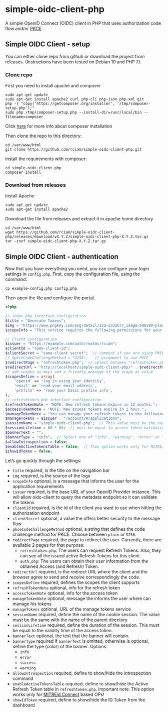 # simple-oidc-client-php

A simple OpenID Connect (OIDC) client in PHP that uses authorization code flow
and/or [PKCE](https://tools.ietf.org/html/rfc7636)

## Simple OIDC Client - setup

You can either clone repo from github or download the project from releases.
(Instructions have been tested on Debian 10 and PHP 7).

### Clone repo

First you need to install apache and composer

```shell
sudo apt-get update
sudo apt-get install apache2 curl php-cli php-json php-xml git
php -r "copy('https://getcomposer.org/installer', '/tmp/composer-setup.php');"
sudo php /tmp/composer-setup.php --install-dir=/usr/local/bin --filename=composer
```

Click [here](https://getcomposer.org/doc/00-intro.md#installation-linux-unix-macos)
for more info about composer installation

Then clone the repo to this directory:

```shell
cd /var/www/html
git clone https://github.com/rciam/simple-oidc-client-php.git
```

Install the requirements with composer:

```shell
cd simple-oidc-client-php
composer install
```

### Download from releases

Install Apache

```shell
sudo apt-get update
sudo apt-get install apache2
```

Download the file from releases and extract it in apache home directory

```shell
cd /var/www/html
wget https://github.com/rciam/simple-oidc-client-php/releases/download/vX.Y.Z/simple-oidc-client-php-X.Y.Z.tar.gz
tar -zxvf simple-oidc-client-php-X.Y.Z.tar.gz
```

## Simple OIDC Client - authentication

Now that you have everything you need, you can configure your login settings in
`config.php`.
First, copy the configuration file, using the command:

```shell
cp example-config.php config.php
```

Then open the file and configure the portal.

```php
<?php

// index.php interface configuration
$title = "Generate Tokens";
$img = "https://www.pngkey.com/png/detail/233-2332677_image-500580-placeholder-transparent.png";
$scopeInfo = "This service requires the following permissions for your account:";

// Client configuration
$issuer = "https://example.com/auth/realms/rciam";
$clientId = "some-client-id";
$clientSecret = "some-client-secret";  // comment if you are using PKCE
// $pkceCodeChallengeMethod = "S256";   // uncomment to use PKCE
$redirectPage = "refreshtoken.php";  // select between "refreshtoken.php" and "auth.php"
$redirectUrl = "http://localhost/simple-oidc-client-php/" . $redirectPage;
// add scopes as keys and a friendly message of the scope as value
$scopesDefine = array(
    'openid' => 'log in using your identity',
    'email' => 'read your email address',
    'profile' => 'read your basic profile info',
);
// refreshtoken.php interface configuration
$refreshTokenNote = "NOTE: New refresh tokens expire in 12 months.";
$accessTokenNote = "NOTE: New access tokens expire in 1 hour.";
$manageTokenNote = "You can manage your refresh tokens in the following link: ";
$manageTokens = $issuer . "/account/#/applications";
$sessionName = "simple-oidc-client-php";  // This value must be the same with the name of the parent directory
$sessionLifetime = 60 * 60;  // must be equal to access token validation time in seconds
$bannerText = "";
$bannerType = "info";  // Select one of "info", "warning", "error" or "success"
$allowIntrospection = false;
$enableActiveTokensTable = false;  // This option works only for MITREid Connect based OPs
$showIdToken = false;

```

Let’s go quickly through the settings:

- `title` required, is the title on the navigation bar
- `img` required, is the source of the logo
- `scopeInfo` optional, is a message that informs the user for the application
  requirements
- `issuer` required, is the base URL of your OpenID Provider instance. This
  will allow oidc-client to query the metadata endpoint so it can validate the
  tokens
- `clientId` required, is the id of the client you want to use when hitting the
  authorization endpoint
- `clientSecret` optional, a value the offers better security to the message
  flow
- `pkceCodeChallengeMethod` optional, a string that defines the code challenge
  method for PKCE. Choose between `plain` or `S256`.
- `redirectPage` required, the page to redirect the user. Currently, there are
  available 2 pages for that purpose:
  - `refreshtoken.php`: The users can request Refresh Tokens. Also, they can
    see all the issued active Refresh Tokens for this client.
  - `auth.php`: The users can obtain their user information from the obtained
    Access (and Refresh) Token.
- `redirectUrl` required, is the redirect URL where the client and the browser
  agree to send and receive correspondingly the code.
- `scopesDefine` required, defines the scopes the client supports
- `refreshTokenNote` optional, info for the refresh token
- `accessTokenNote` optional, info for the access token
- `manageTokenNote` optional, message the informs the user where can manage
  his tokens
- `manageTokens` optional, URL of the manage tokens service
- `sessionName` required, define the name of the cookie session. The value must
  be the same with the name of the parent directory
- `sessionLifetime` required, define the duration of the session. This must be
  equal to the validity time of the access token.
- `bannerText` optional, the text that the banner will contain.
- `bannerType` required if `bannerText` is omitted, otherwise is optional,
  define the type (color) of the banner. Options:
  - `info`
  - `error`
  - `success`
  - `warning`
- `allowIntrospection` required, define to show/hide the introspection command
- `enableActiveTokensTable` required, define to show/hide the Active Refresh
  Token table in `refreshtoken.php`. Important note: This option works only for
  [MITREid Connect](https://github.com/mitreid-connect/OpenID-Connect-Java-Spring-Server)
  based OPs!
- `showIdToken` required, define to show/hide the ID Token from the dashboard
